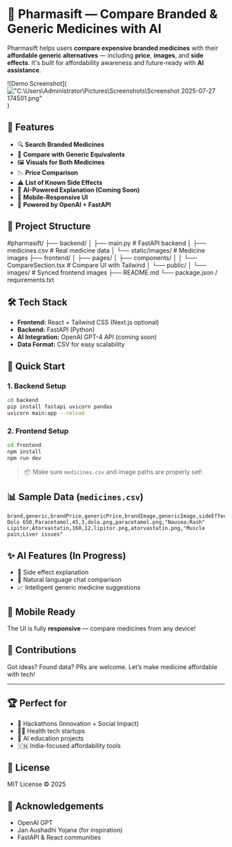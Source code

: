 
# 💊 Pharmasift — Compare Branded & Generic Medicines with AI

Pharmasift helps users **compare expensive branded medicines** with their **affordable generic alternatives** — including **price**, **images**, and **side effects**. It's built for affordability awareness and future-ready with **AI assistance**.

![Demo Screenshot](!["C:\Users\Administrator\Pictures\Screenshots\Screenshot 2025-07-27 174501.png"]()
) <!-- Replace with your screenshot -->



## 🚀 Features

- 🔍 **Search Branded Medicines**
- 🧾 **Compare with Generic Equivalents**
- 🖼️ **Visuals for Both Medicines**
- 📉 **Price Comparison**
- ⚠️ **List of Known Side Effects**
- 🤖 **AI-Powered Explanation (Coming Soon)**
- 📱 **Mobile-Responsive UI**
- 🧠 **Powered by OpenAI + FastAPI**



## 📂 Project Structure



#pharmasift/
├── backend/
│   ├── main.py               # FastAPI backend
│   ├── medicines.csv         # Real medicine data
│   └── static/images/        # Medicine images
├── frontend/
│   ├── pages/
│   ├── components/
│   │   └── CompareSection.tsx # Compare UI with Tailwind
│   └── public/
│       └── images/            # Synced frontend images
├── README.md
└── package.json / requirements.txt




## 🛠️ Tech Stack

- **Frontend:** React + Tailwind CSS (Next.js optional)
- **Backend:** FastAPI (Python)
- **AI Integration:** OpenAI GPT-4 API (coming soon)
- **Data Format:** CSV for easy scalability



## 🧪 Quick Start

### 1. Backend Setup

```bash
cd backend
pip install fastapi uvicorn pandas
uvicorn main:app --reload
````

### 2. Frontend Setup

```bash
cd frontend
npm install
npm run dev
```

> 📦 Make sure `medicines.csv` and image paths are properly set!



## 📊 Sample Data (`medicines.csv`)

```csv
brand,generic,brandPrice,genericPrice,brandImage,genericImage,sideEffects
Dolo 650,Paracetamol,45,3,dolo.png,paracetamol.png,"Nausea;Rash"
Lipitor,Atorvastatin,160,12,lipitor.png,atorvastatin.png,"Muscle pain;Liver issues"
```



## ✨ AI Features (In Progress)

* 🧠 Side effect explanation
* 💬 Natural language chat comparison
* 📈 Intelligent generic medicine suggestions



## 📱 Mobile Ready

The UI is fully **responsive** — compare medicines from any device!



## 🤝 Contributions

Got ideas? Found data? PRs are welcome. Let’s make medicine affordable with tech!

---

## 🏆 Perfect for

* 🚀 Hackathons (Innovation + Social Impact)
* 🧑‍⚕️ Health tech startups
* 🧠 AI education projects
* 🇮🇳 India-focused affordability tools



## 📃 License

MIT License © 2025



## 🙌 Acknowledgements

* OpenAI GPT
* Jan Aushadhi Yojana (for inspiration)
* FastAPI & React communities

```


